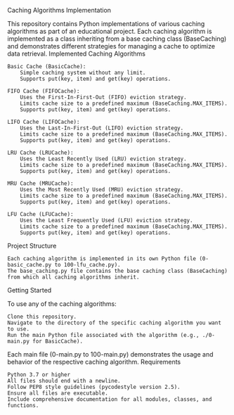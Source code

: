 Caching Algorithms Implementation

This repository contains Python implementations of various caching algorithms as part of an educational project. Each caching algorithm is implemented as a class inheriting from a base caching class (BaseCaching) and demonstrates different strategies for managing a cache to optimize data retrieval.
Implemented Caching Algorithms

    Basic Cache (BasicCache):
        Simple caching system without any limit.
        Supports put(key, item) and get(key) operations.

    FIFO Cache (FIFOCache):
        Uses the First-In-First-Out (FIFO) eviction strategy.
        Limits cache size to a predefined maximum (BaseCaching.MAX_ITEMS).
        Supports put(key, item) and get(key) operations.

    LIFO Cache (LIFOCache):
        Uses the Last-In-First-Out (LIFO) eviction strategy.
        Limits cache size to a predefined maximum (BaseCaching.MAX_ITEMS).
        Supports put(key, item) and get(key) operations.

    LRU Cache (LRUCache):
        Uses the Least Recently Used (LRU) eviction strategy.
        Limits cache size to a predefined maximum (BaseCaching.MAX_ITEMS).
        Supports put(key, item) and get(key) operations.

    MRU Cache (MRUCache):
        Uses the Most Recently Used (MRU) eviction strategy.
        Limits cache size to a predefined maximum (BaseCaching.MAX_ITEMS).
        Supports put(key, item) and get(key) operations.

    LFU Cache (LFUCache):
        Uses the Least Frequently Used (LFU) eviction strategy.
        Limits cache size to a predefined maximum (BaseCaching.MAX_ITEMS).
        Supports put(key, item) and get(key) operations.

Project Structure

    Each caching algorithm is implemented in its own Python file (0-basic_cache.py to 100-lfu_cache.py).
    The base_caching.py file contains the base caching class (BaseCaching) from which all caching algorithms inherit.

Getting Started

To use any of the caching algorithms:

    Clone this repository.
    Navigate to the directory of the specific caching algorithm you want to use.
    Run the main Python file associated with the algorithm (e.g., ./0-main.py for BasicCache).

Each main file (0-main.py to 100-main.py) demonstrates the usage and behavior of the respective caching algorithm.
Requirements

    Python 3.7 or higher
    All files should end with a newline.
    Follow PEP8 style guidelines (pycodestyle version 2.5).
    Ensure all files are executable.
    Include comprehensive documentation for all modules, classes, and functions.
